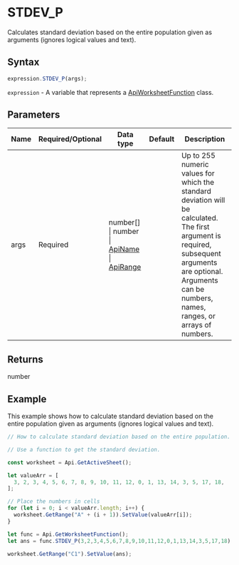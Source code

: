 # STDEV_P

Calculates standard deviation based on the entire population given as arguments (ignores logical values and text).

## Syntax

```javascript
expression.STDEV_P(args);
```

`expression` - A variable that represents a [ApiWorksheetFunction](../ApiWorksheetFunction.md) class.

## Parameters

| **Name** | **Required/Optional** | **Data type** | **Default** | **Description** |
| ------------- | ------------- | ------------- | ------------- | ------------- |
| args | Required | number[] \| number \| [ApiName](../../ApiName/ApiName.md) \| [ApiRange](../../ApiRange/ApiRange.md) |  | Up to 255 numeric values for which the standard deviation will be calculated. The first argument is required, subsequent arguments are optional. Arguments can be numbers, names, ranges, or arrays of numbers. |

## Returns

number

## Example

This example shows how to calculate standard deviation based on the entire population given as arguments (ignores logical values and text).

```javascript editor-xlsx
// How to calculate standard deviation based on the entire population.

// Use a function to get the standard deviation.

const worksheet = Api.GetActiveSheet();

let valueArr = [
  3, 2, 3, 4, 5, 6, 7, 8, 9, 10, 11, 12, 0, 1, 13, 14, 3, 5, 17, 18,
];

// Place the numbers in cells
for (let i = 0; i < valueArr.length; i++) {
  worksheet.GetRange("A" + (i + 1)).SetValue(valueArr[i]);
}

let func = Api.GetWorksheetFunction();
let ans = func.STDEV_P(3,2,3,4,5,6,7,8,9,10,11,12,0,1,13,14,3,5,17,18); 

worksheet.GetRange("C1").SetValue(ans);
```
